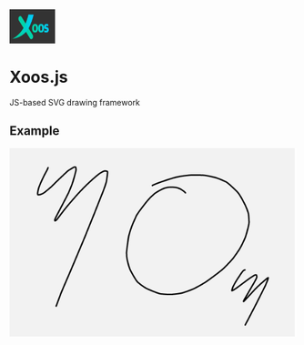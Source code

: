<img src="utils/images/logo01.png" style="width : 80px; height: 60px;" />

# Xoos.js
JS-based SVG drawing framework


## Example

<img src="utils/images/example01.png" />
